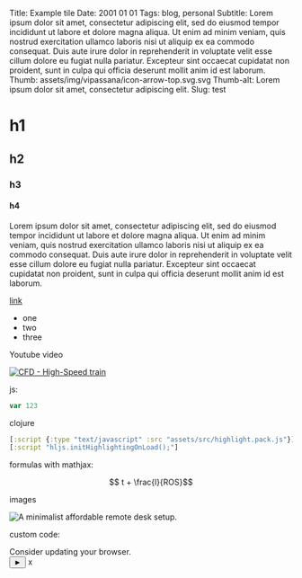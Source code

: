 Title: Example tile
Date: 2001 01 01
Tags: blog, personal
Subtitle: Lorem ipsum dolor sit amet, consectetur adipiscing elit, sed do eiusmod tempor incididunt ut labore et dolore magna aliqua. Ut enim ad minim veniam, quis nostrud exercitation ullamco laboris nisi ut aliquip ex ea commodo consequat. Duis aute irure dolor in reprehenderit in voluptate velit esse cillum dolore eu fugiat nulla pariatur. Excepteur sint occaecat cupidatat non proident, sunt in culpa qui officia deserunt mollit anim id est laborum.
Thumb: assets/img/vipassana/icon-arrow-top.svg.svg
Thumb-alt: Lorem ipsum dolor sit amet, consectetur adipiscing elit.
Slug: test

# h1

## h2
### h3
#### h4

Lorem ipsum dolor sit amet, consectetur adipiscing elit, sed do eiusmod tempor incididunt ut labore et dolore magna aliqua. Ut enim ad minim veniam, quis nostrud exercitation ullamco laboris nisi ut aliquip ex ea commodo consequat. Duis aute irure dolor in reprehenderit in voluptate velit esse cillum dolore eu fugiat nulla pariatur. Excepteur sint occaecat cupidatat non proident, sunt in culpa qui officia deserunt mollit anim id est laborum.




[link](https://www.google.com)

- one
- two
- three

Youtube video

<a target="_blank" href="https://www.youtube.com/watch?v=RM7R83VQuC8" title="CFD - High-Speed train"><img alt="CFD - High-Speed train" src="http://img.youtube.com/vi/RM7R83VQuC8/0.jpg"></a>

js:


```javascript
var 123
```

clojure

```clojure
[:script {:type "text/javascript" :src "assets/src/highlight.pack.js"}]
[:script "hljs.initHighlightingOnLoad();"]
```

formulas with mathjax:

$$ t + \frac{l}{ROS}$$


images

![A minimalist affordable remote desk setup.](assets/img/remote/desk_s.jpg "A minimalist affordable remote desk setup, complete with a cat holder.")

custom code:

<div class="fgm-wrapper">
  <canvas id="fgm-serial" width="400" height="400">Consider updating your browser.</canvas>
</div>
<button onclick="dumb.run()" class="actionbutton">►</button>
x

